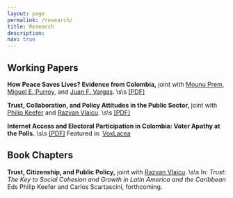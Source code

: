 ```yaml
---
layout: page
permalink: /research/
title: Research
description: 
nav: true
---
```


## Working Papers

**How Peace Saves Lives? Evidence from Colombia,** joint with [Mounu Prem](https://sites.google.com/site/fcomunozma/home?authuser=0), [Miguel E. Purroy](https://mglpurroy.github.io/), and [Juan F. Vargas](https://sites.google.com/site/juanfvargas/home?authuser=0). \s\s
[[PDF]](https://osf.io/preprints/socarxiv/cxuwg/)

**Trust, Collaboration, and Policy Attitudes in the Public Sector,** joint with [Philip Keefer](https://scholar.google.com/citations?user=QiKgZs0AAAAJ&hl=en&authuser=1) and [Razvan Vlaicu](https://scholar.google.com/citations?user=IJ3nzXUAAAAJ&hl=en&authuser=1). \s\s [[PDF]](https://papers.ssrn.com/sol3/papers.cfm?abstract_id=3751514) 

**Internet Access and Electoral Participation in Colombia: Voter Apathy at the Polls.** \s\s [[PDF]](https://papers.ssrn.com/sol3/papers.cfm?abstract_id=3759775) Featured in: [VoxLacea](http://vox.lacea.org/?q=blog/internet_participacion_electoral)

## Book Chapters

**Trust, Citizenship, and Public Policy,** joint with [Razvan Vlaicu](https://scholar.google.com/citations?user=IJ3nzXUAAAAJ&hl=en&authuser=1). \s\s In: _Trust: The Key to Social Cohesion and Growth in Latin America and the Caribbean_ Eds Philip Keefer and Carlos Scartascini, forthcoming.